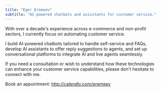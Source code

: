```yaml
---
title: "Egor Eremeev"
subtitle: "AI-powered chatbots and assistants for customer service."
---
```

With over a decade's experience across e-commerce and non-profit sectors, I currently focus on automating customer service.

I build AI-powered chatbots tailored to handle self-service and FAQs, develop AI assistants to offer reply suggestions to agents, and set up conversational platforms to integrate AI and live agents seamlessly.

If you need a consultation or wish to understand how these technologies can enhance your customer service capabilities, please don't hesitate to connect with me.

Book an appointment: http://calendly.com/eremeev
